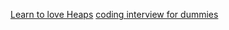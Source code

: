 
[Learn to love Heaps](https://medium.com/basecs/learning-to-love-heaps-cef2b273a238)
[coding interview for dummies](https://medium.freecodecamp.org/coding-interviews-for-dummies-5e048933b82b)
